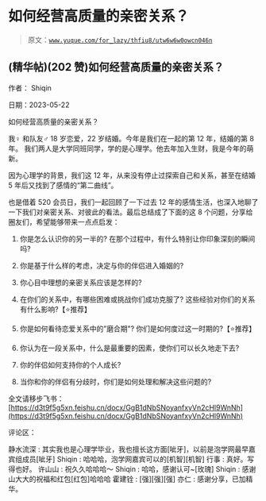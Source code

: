 # 如何经营高质量的亲密关系？

> 原文：[`www.yuque.com/for_lazy/thfiu8/utw6w6w0owcn046n`](https://www.yuque.com/for_lazy/thfiu8/utw6w6w0owcn046n)



## (精华帖)(202 赞)如何经营高质量的亲密关系？ 

作者： Shiqin 

日期：2023-05-22 

如何经营高质量的亲密关系？ 

我♀ 和队友♂ 18 岁恋爱，22 岁结婚。今年是我们在一起的第 12 年，结婚的第 8 年。 我们两人是大学同班同学，学的是心理学。他去年加入生财，我是今年的萌新。 

因为心理学的背景，我们这 12 年，从来没有停止过探索自己和关系，甚至在结婚 5 年后又找到了感情的“第二曲线”。 

也是借着 520 会员日，我们一起回顾了一下过去 12 年的感情生活，也深入地聊了一下我们对亲密关系、对彼此的看法。最后总结成了下面的这 8 个问题，分享给圈友们，希望能够带来一点点启发： 

1.  你是怎么认识你的另一半的? 在那个过程中，有什么特别让你印象深刻的瞬间吗? 

2.  你是基于什么样的考虑，决定与你的伴侣进入婚姻的? 

3.  你心目中理想的亲密关系应该是怎样的? 

4.  在你们的关系中，有哪些困难或挑战你们成功克服了? 这些经验对你们的关系有什么影响?【⭐推荐】 

5.  你是如何看待恋爱关系中的”磨合期"? 你们是如何度过这一时期的?【⭐推荐】 

6.  你认为在一段关系中，什么是最重要的因素，使你们可以长久地走下去? 

7.  你的伴侣如何支持你的个人成长? 

8.  当你和你的伴侣有分歧时，你们是如何处理和解决这些问题的? 

全文请移步飞书：[https://d3t9f5g5xn.feishu.cn/docx/GgB1dNbSNoyanfxyVn2cHl9WnNh](https://d3t9f5g5xn.feishu.cn/docx/GgB1dNbSNoyanfxyVn2cHl9WnNh) 

评论区： 

静水流深 : 其实我也是心理学毕业，我也擅长这方面[呲牙]，以前是泡学网最早嘉宾组成员[呲牙] Shiqin : 哈哈哈，泡学网嘉宾可以的[机智][机智] 行事 : 真好。写得也好。 许山山 : 祝久久哈哈哈～ Shiqin : 哈哈，感谢认可~[玫瑰] Shiqin : 感谢山大大的祝福和红包[红包]哈哈哈 霍建铨 : [强][强][强] 亦仁 : 感谢分享，已加精华。